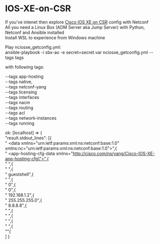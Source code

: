 # IOS-XE-on-CSR
If you've intenet then explore [Cisco IOS XE on CSR](https://devnetsandbox.cisco.com/RM/Diagram/Index/7b4d4209-a17c-4bc3-9b38-f15184e53a94?diagramType=Topology) config with Netconf<br>
All you need a Linux Box (ADM Server aka Jump Server) with Python, Netconf and Ansible installed<br>
Install WSL to experience from Windows machine<br>

Play nciosxe_getconfig.yml:<br> 
ansible-playbook -i sbx-ao -e secret=secret.var nciosxe_getconfig.yml --tags tags<br>

with following tags:<br>

--tags app-hosting<br>
--tags native, <br>
--tags netconf-yang<br>
--tags licensing<br>
--tags interfaces<br>
--tags nacm<br>
--tags routing<br>
--tags acl<br>
--tags network-instances<br>
--tags running<br>

ok: [localhost] => {<br>
    "result.stdout_lines": [{<br>
        "  <data xmlns=\"urn:ietf:params:xml:ns:netconf:base:1.0\" xmlns:nc=\"urn:ietf:params:xml:ns:netconf:base:1.0\">",{<br>
        "  <app-hosting-cfg-data xmlns=\"http://cisco.com/ns/yang/Cisco-IOS-XE-app-hosting-cfg\">",{<br>
        "    <apps>",{<br>
        "      <app>",{<br>
        "        <application-name>guestshell</application-name>",{<br>
        "        <application-network-resource>",{<br>
        "          <vnic-gateway-0>0</vnic-gateway-0>",{<br>
        "          <virtualportgroup-guest-interface-name-1>0</virtualportgroup-guest-interface-name-1>",{<br>
        "          <virtualportgroup-guest-ip-address-1>192.168.1.2</virtualportgroup-guest-ip-address-1>",{<br>
        "          <virtualportgroup-guest-ip-netmask-1>255.255.255.0</virtualportgroup-guest-ip-netmask-1>",{<br>
        "          <nameserver-0>8.8.8.8</nameserver-0>",{<br>
        "        </application-network-resource>",{<br>
        "      </app>",{<br>
        "    </apps>",{<br>
        "  </app-hosting-cfg-data>",{<br>
        "</data>"{<br>
    ]
}



